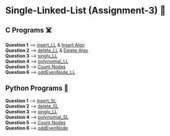 # Single-Linked-List (Assignment-3) 🥶
## C Programs ☠️

**Question 1** --> [insert_LL](https://github.com/saha-indranil/Linked-List-C/blob/main/C%20Programs%20%E2%98%A0%EF%B8%8F/insert_LL.c) & [Insert Algo](https://github.com/saha-indranil/Linked-List-C/blob/main/Algorithms%20%F0%9F%93%9D/InsertAlgo.txt)<br />
**Question 2** --> [delete_LL](https://github.com/saha-indranil/Linked-List-C/blob/main/C%20Programs%20%E2%98%A0%EF%B8%8F/delete_LL.c) & [Delete Algo](https://github.com/saha-indranil/Linked-List-C/blob/main/Algorithms%20%F0%9F%93%9D/DeleteAlgo.txt)<br />
**Question 3** --> [singly_LL](https://github.com/saha-indranil/Linked-List-C/blob/main/C%20Programs%20%E2%98%A0%EF%B8%8F/singly_LL.c) <br />
**Question 4** --> [polynomial_LL](https://github.com/saha-indranil/Linked-List-C/blob/main/C%20Programs%20%E2%98%A0%EF%B8%8F/polynomial_LL.c) <br />
**Question 5** --> [Count Nodes](https://github.com/saha-indranil/Linked-List-C/blob/main/C%20Programs%20%E2%98%A0%EF%B8%8F/countNodes.c) <br />
**Question 6** --> [oddEvenNode_LL](https://github.com/saha-indranil/Linked-List-C/blob/main/C%20Programs%20%E2%98%A0%EF%B8%8F/oddEvenNode_LL.c) <br />

## Python Programs 🐍
**Question 1** --> [insert_SL](https://github.com/saha-indranil/Linked-List-C/blob/main/Python%20Programs%20%F0%9F%90%8D/insert_SL.py) <br />
**Question 2** --> [delete_SL](https://github.com/saha-indranil/Linked-List-C/blob/main/Python%20Programs%20%F0%9F%90%8D/delete_SL.py) <br />
**Question 3** --> [singly_LL](https://github.com/saha-indranil/Linked-List-C/blob/main/Python%20Programs%20%F0%9F%90%8D/singly_LL.py) <br />
**Question 4** --> [polynomial_SL](https://github.com/saha-indranil/Linked-List-C/blob/main/Python%20Programs%20%F0%9F%90%8D/polynomial_SL.py) <br />
**Question 5** --> [Count Nodes](https://github.com/saha-indranil/Linked-List-C/blob/main/Python%20Programs%20%F0%9F%90%8D/countNodes.py) <br />
**Question 6** --> [oddEvenNode](https://github.com/saha-indranil/Linked-List-C/blob/main/Python%20Programs%20%F0%9F%90%8D/oddEvenNode.py) <br />
